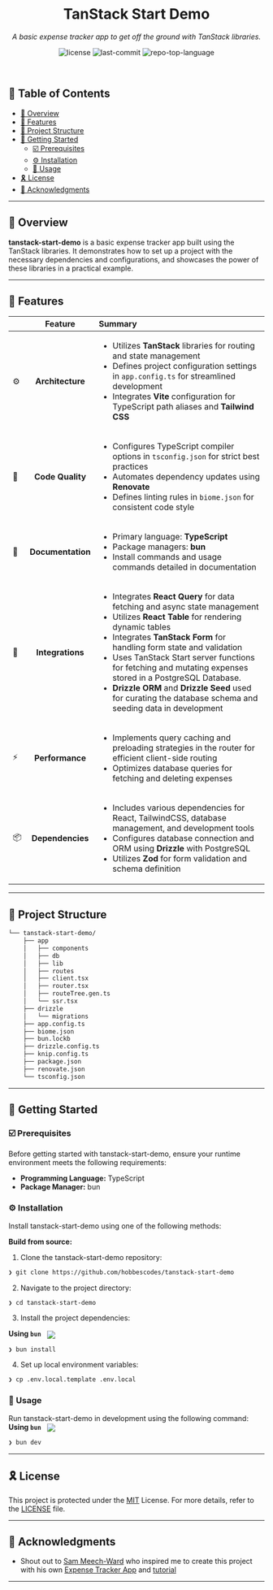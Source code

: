 <p align="center"><h1 align="center">TanStack Start Demo</h1></p>
<p align="center">
	<em>A basic expense tracker app to get off the ground with TanStack libraries.</em>
</p>
<p align="center">
	<img src="https://img.shields.io/github/license/hobbescodes/tanstack-start-demo" alt="license">
	<img src="https://img.shields.io/github/last-commit/hobbescodes/tanstack-start-demo" alt="last-commit">
	<img src="https://img.shields.io/github/languages/top/hobbescodes/tanstack-start-demo" alt="repo-top-language">
</p>
<br>

## 🔗 Table of Contents

- [📍 Overview](#-overview)
- [👾 Features](#-features)
- [📁 Project Structure](#-project-structure)
- [🚀 Getting Started](#-getting-started)
  - [☑️ Prerequisites](#-prerequisites)
  - [⚙️ Installation](#-installation)
  - [🤖 Usage](#🤖-usage)
- [🎗 License](#-license)
- [🙌 Acknowledgments](#-acknowledgments)

---

## 📍 Overview

**tanstack-start-demo** is a basic expense tracker app built using the TanStack libraries. It demonstrates how to set up a project with the necessary dependencies and configurations, and showcases the power of these libraries in a practical example.

---

## 👾 Features

|      | Feature         | Summary       |
| :--- | :---:           | :---          |
| ⚙️  | **Architecture**  | <ul><li>Utilizes **TanStack** libraries for routing and state management</li><li>Defines project configuration settings in `app.config.ts` for streamlined development</li><li>Integrates **Vite** configuration for TypeScript path aliases and **Tailwind CSS**</li></ul> |
| 🔩 | **Code Quality**  | <ul><li>Configures TypeScript compiler options in `tsconfig.json` for strict best practices</li><li>Automates dependency updates using **Renovate**</li><li>Defines linting rules in `biome.json` for consistent code style</li></ul> |
| 📄 | **Documentation** | <ul><li>Primary language: **TypeScript**</li><li>Package managers: **bun**</li><li>Install commands and usage commands detailed in documentation</li></ul> |
| 🔌 | **Integrations**  | <ul><li>Integrates **React Query** for data fetching and async state management</li><li>Utilizes **React Table** for rendering dynamic tables</li><li>Integrates **TanStack Form** for handling form state and validation</li><li>Uses TanStack Start server functions for fetching and mutating expenses stored in a PostgreSQL Database.</li><li>**Drizzle ORM** and **Drizzle Seed** used for curating the database schema and seeding data in development</li></ul> |
| ⚡️  | **Performance**   | <ul><li>Implements query caching and preloading strategies in the router for efficient client-side routing</li><li>Optimizes database queries for fetching and deleting expenses</li></ul> |
| 📦 | **Dependencies**  | <ul><li>Includes various dependencies for React, TailwindCSS, database management, and development tools</li><li>Configures database connection and ORM using **Drizzle** with PostgreSQL</li><li>Utilizes **Zod** for form validation and schema definition</li></ul> |

---

## 📁 Project Structure

```sh
└── tanstack-start-demo/
    ├── app
    │   ├── components
    │   ├── db
    │   ├── lib
    │   ├── routes
    │   ├── client.tsx
    │   ├── router.tsx
    │   ├── routeTree.gen.ts
    │   └── ssr.tsx
    ├── drizzle
    │   └── migrations
    ├── app.config.ts
    ├── biome.json
    ├── bun.lockb
    ├── drizzle.config.ts
    ├── knip.config.ts
    ├── package.json
    ├── renovate.json
    └── tsconfig.json
```

---
## 🚀 Getting Started

### ☑️ Prerequisites

Before getting started with tanstack-start-demo, ensure your runtime environment meets the following requirements:

- **Programming Language:** TypeScript
- **Package Manager:** bun


### ⚙️ Installation

Install tanstack-start-demo using one of the following methods:

**Build from source:**

1. Clone the tanstack-start-demo repository:
```sh
❯ git clone https://github.com/hobbescodes/tanstack-start-demo
```

2. Navigate to the project directory:
```sh
❯ cd tanstack-start-demo
```

3. Install the project dependencies:


**Using `bun`** &nbsp; [<img align="center" src="https://img.shields.io/badge/bun-CB3837.svg?style={badge_style}&logo=bun&logoColor=white" />](https://www.bunjs.com/)

```sh
❯ bun install
```

4. Set up local environment variables:
```sh
❯ cp .env.local.template .env.local
``` 


### 🤖 Usage
Run tanstack-start-demo in development using the following command:
**Using `bun`** &nbsp; [<img align="center" src="https://img.shields.io/badge/bun-CB3837.svg?style={badge_style}&logo=bun&logoColor=white" />](https://www.bunjs.com/)

```sh
❯ bun dev
```

---

## 🎗 License

This project is protected under the [MIT](https://choosealicense.com/licenses/mit/) License. For more details, refer to the [LICENSE](https://github.com/hobbescodes/tanstack-start-demo/blob/master/LICENSE) file.

---

## 🙌 Acknowledgments

- Shout out to [Sam Meech-Ward](https://github.com/meech-ward) who inspired me to create this project with his own [Expense Tracker App](https://github.com/meech-ward/Bun-Hono-React-Expense-Tracker/tree/main) and [tutorial](https://www.youtube.com/watch?v=jXyTIQOfTTk)

---